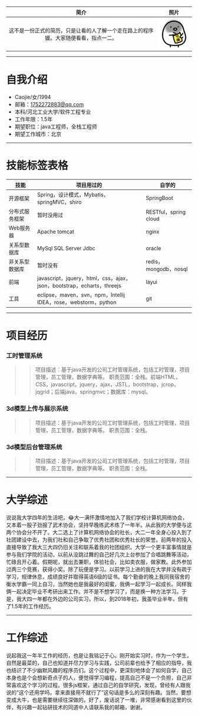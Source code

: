
| 简介          |  照片  |
| :---------:   | :--------:  |
| 这不是一份正式的简历，只是让看的人了解一个走在路上的程序媛。大家随便看看，指点一二。    |   ![Caojie](https://github.com/caoyuanbao/me/blob/master/ilike.gif?raw=true)     |


***
# 自我介绍
 - Caojie/女/1994 
 - 邮箱：<1752272883@qq.com>
 - 本科/河北工业大学/软件工程专业
 - 工作年限：1.5年
 - 期望职位：java工程师，全栈工程师
 - 期望工作城市：北京
***
# 技能标签表格

技能  |  项目用过的   |   自学的
---|---|---
开源框架  |  Spring，设计模式，Mybatis，springMVC，shiro  |   SpringBoot
分布式服务框架  |  暂时没用过  |  RESTful，spring cloud
Web服务器  |  Apache tomcat  |nginx
关系型数据库  |MySql SQL Server Jdbc  |  oracle
非关系型数据库  |  暂时没有  | redis，mongodb，nosql
前端  |  javascript，jquery，html，css，ajax，json，bootstrap，echarts，threejs  |  layui
工具  | eclipse，maven，svn，npm，Intellij IDEA，rose，webstorm，python  |   git

***
# 项目经历
### 工时管理系统 
> >项目描述：基于java开发的公司工时管理系统，包括工时管理，项目管理，员工管理，数据字典等。 
> >职责范围：全栈。前端HTML，CSS，javascript，jquery，ajax，JSTL，bootstrap，jcrop，jqgrid；后端java，springmvc；数据库：mysql。

### 3d模型上传与展示系统 
> >项目描述：基于java开发的公司工时管理系统，包括工时管理，项目管理，员工管理，数据字典等。 
> >职责范围：全栈。

### 3d模型后台管理系统 
> >项目描述：基于java开发的公司工时管理系统，包括工时管理，项目管理，员工管理，数据字典等。 
> >职责范围：全栈。
***
# 大学综述
说说我大学四年的生活吧，:joy:大一满怀激情地加入了我们学校计算机网络协会，又本着一股子劲报了武术协会，坚持早晚练武术练了一年半。从此我的大学便与这两个协会分不开了。大二选上了计算机网络协会的社长，大二一年全身心投入到了社团建设中去，为我们社和自己争取了优秀社团和优秀社长的荣誉。前两年的投入直接导致了我大三大四仍旧关注和联系着我的社团组织。大学一个更丰富事情就是参与我们学院的活动，以前从没跳过舞的自己好几次上台参加了合唱跳舞等活动，忙碌且开心着。假期呢，就出去兼职，体验社会，比如卖衣服，做家教。此外参加过两三个竞赛，获得小奖。除了玩便是学习。以前学习上进的我在大学并没有疏于学习，规律休息，成绩良好并取得英语6级的证书。每个勤奋的晚上我同我宿舍的衡水学霸一同上自习，当然她也是我最好的闺蜜，我俩一起学习一起成长。同样我俩一起决定毕业不考研出来工作。并不是不想学习了，而是换一种方法学习。于是，我大四一年都在外边的公司实习，所以，到2018年初，我虽毕业半年，但有了1.5年的工作经历。
***
# 工作综述
说起我这一年半工作的经历，也是让我铭记于心。刚开始实习时，作为一个学生，自然是最菜的，自己也知道并尽力学习与实践，公司前辈也给予了相应的指导，我也结识了不少幽默风趣的程序员们。这个过程中，更深刻地体会了如何自学，自己本身也是个会想新奇点子的人，便觉得学习编程，提高自己不是一个负担，自己非常喜欢这个学习的过程。很多js框架，通过自己的自学研究，发现，曾经有人跟我说的“这个还用学吗，拿来直接用不就行了”这句话是多么的深刻有趣。当然，要想变成大牛，也是需要继续往深做的。好了，废话说了一堆，非常感谢看到这里的伙伴，有兴趣一起钻研技术的同道中人请联系我的邮箱，谢谢。
